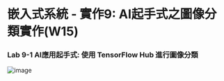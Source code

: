 # 嵌入式系統 - 實作9: AI起手式之圖像分類實作(W15)
### Lab 9-1 AI應用起手式: 使用 TensorFlow Hub 進行圖像分類
![image](https://user-images.githubusercontent.com/89329170/144732291-cf1beca5-8675-40dd-8382-0ae16bde78e7.png)
